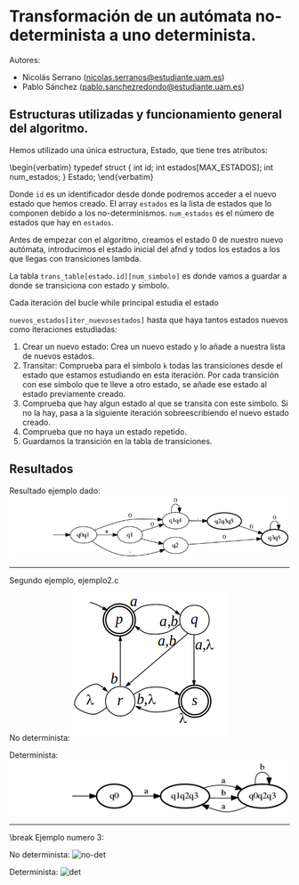 # Transformación de un autómata no-determinista a uno determinista.

Autores:

   * Nicolás Serrano (nicolas.serranos@estudiante.uam.es)
   * Pablo Sánchez (pablo.sanchezredondo@estudiante.uam.es)

## Estructuras utilizadas y funcionamiento general del algoritmo.

Hemos utilizado una única estructura, Estado, que tiene tres atributos:
   
   \begin{verbatim}
   typedef struct {
    int id;
    int estados[MAX_ESTADOS];
    int num_estados;
   } Estado;
   \end{verbatim}

Donde `id` es un identificador desde donde podremos acceder a el nuevo estado que hemos creado. El array `estados` es la lista de estados que lo componen debido a los no-determinismos. `num_estados` es el número de estados que hay en `estados`.

Antes de empezar con el algoritmo, creamos el estado 0 de nuestro nuevo autómata, introducimos el estado inicial del afnd y todos los estados a los que llegas con transiciones lambda.

La tabla `trans_table[estado.id][num_simbolo]` es donde vamos a guardar a donde se transiciona con estado y simbolo.

Cada iteración del bucle while principal estudia el estado 

`nuevos_estados[iter_nuevosestados]` hasta que haya tantos estados nuevos como iteraciones estudiadas:

   1. Crear un nuevo estado: Crea un nuevo estado y lo añade a nuestra lista de nuevos estados.
   1. Transitar: Comprueba para el símbolo `k` todas las transiciones desde el estado que estamos estudiando en esta iteración. Por cada transición con ese símbolo que te lleve a otro estado, se añade ese estado al estado previamente creado.
   1. Comprueba que hay algun estado al que se transita con este símbolo. Si no la hay, pasa a la siguiente iteración sobreescribiendo el nuevo estado creado.
   1. Comprueba que no haya un estado repetido.
   1. Guardamos la transición en la tabla de transiciones.



## Resultados

Resultado ejemplo dado: 
![ejemplo.c](out.png)

---

Segundo ejemplo, ejemplo2.c

No determinista: 
![no-det](ejemplo2.png)

Determinista: 
![det](out2.png)

---

\break
Ejemplo numero 3:

No determinista:
![no-det](ejemplo3.png)

Determinista:
![det](out3.png)